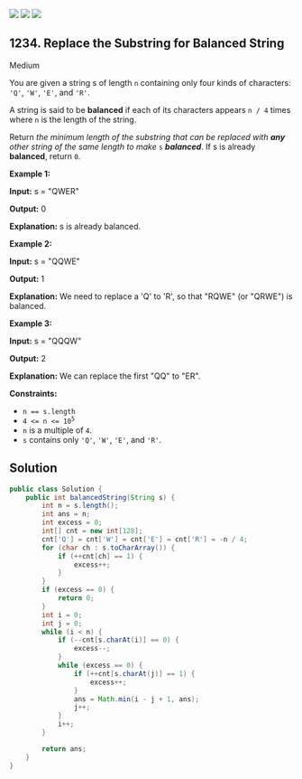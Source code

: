 [![](https://img.shields.io/github/stars/javadev/LeetCode-in-Java?label=Stars&style=flat-square)](https://github.com/javadev/LeetCode-in-Java)
[![](https://img.shields.io/github/forks/javadev/LeetCode-in-Java?label=Fork%20me%20on%20GitHub%20&style=flat-square)](https://github.com/javadev/LeetCode-in-Java/fork)
[![](https://img.shields.io/badge/-LeetCode%20in%20Kotlin-blue?style=flat-square)](https://github.com/javadev/LeetCode-in-Kotlin)

## 1234\. Replace the Substring for Balanced String

Medium

You are given a string s of length `n` containing only four kinds of characters: `'Q'`, `'W'`, `'E'`, and `'R'`.

A string is said to be **balanced** if each of its characters appears `n / 4` times where `n` is the length of the string.

Return _the minimum length of the substring that can be replaced with **any** other string of the same length to make_ `s` _**balanced**_. If s is already **balanced**, return `0`.

**Example 1:**

**Input:** s = "QWER"

**Output:** 0

**Explanation:** s is already balanced.

**Example 2:**

**Input:** s = "QQWE"

**Output:** 1

**Explanation:** We need to replace a 'Q' to 'R', so that "RQWE" (or "QRWE") is balanced.

**Example 3:**

**Input:** s = "QQQW"

**Output:** 2

**Explanation:** We can replace the first "QQ" to "ER".

**Constraints:**

*   `n == s.length`
*   <code>4 <= n <= 10<sup>5</sup></code>
*   `n` is a multiple of `4`.
*   `s` contains only `'Q'`, `'W'`, `'E'`, and `'R'`.

## Solution

```java
public class Solution {
    public int balancedString(String s) {
        int n = s.length();
        int ans = n;
        int excess = 0;
        int[] cnt = new int[128];
        cnt['Q'] = cnt['W'] = cnt['E'] = cnt['R'] = -n / 4;
        for (char ch : s.toCharArray()) {
            if (++cnt[ch] == 1) {
                excess++;
            }
        }
        if (excess == 0) {
            return 0;
        }
        int i = 0;
        int j = 0;
        while (i < n) {
            if (--cnt[s.charAt(i)] == 0) {
                excess--;
            }
            while (excess == 0) {
                if (++cnt[s.charAt(j)] == 1) {
                    excess++;
                }
                ans = Math.min(i - j + 1, ans);
                j++;
            }
            i++;
        }

        return ans;
    }
}
```
